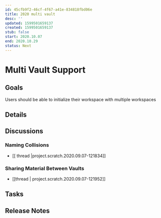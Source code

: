 ```yaml
---
id: 45cfb9f2-46cf-4f67-a41e-834818fbd06e
title: 2020 multi vault
desc: ''
updated: 1599501659137
created: 1599501659137
stub: false
start: 2020.10.07
end: 2020.10.29
status: Next
---
```

# Multi Vault Support

## Goals

Users should be able to initialize their workspace with multiple workspaces

## Details

## Discussions

### Naming Collisions

- [[ thread |project.scratch.2020.09.07-121834]]

### Sharing Material Between Vaults

- [[thread | project.scratch.2020.09.07-121952]]

## Tasks

## Release Notes

